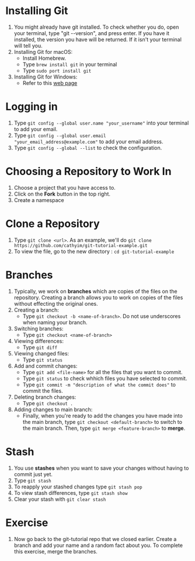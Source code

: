 
# Installing Git
  1) You might already have git installed. To check whether you do, open your terminal, type "git --version", and press enter. If you have it installed, 
    the version you have will be returned. If it isn't your terminal will tell you. 
  2) Installing Git for macOS:
        - Install Homebrew.
        - Type `brew install git` in your terminal
        - Type `sudo port install git`
  3) Installing Git for Windows:
        - Refer to this [web page](https://git-scm.com/download/win)
# Logging in
  1) Type `git config --global user.name "your_username"` into your terminal to add your email.
  2) Type `git config --global user.email "your_email_address@example.com"` to add your email address.
  3) Type `git config --global --list` to check the configuration. 
# Choosing a Repository to Work In
  1) Choose a project that you have access to.
  2) Click on the **Fork** button in the top right.
  3) Create a namespace
# Clone a Repository
  1) Type `git clone <url>`. As an example, we'll do `git clone https://github.com/cathyim/git-tutorial-example.git`
  2) To view the file, go to the new directory : `cd git-tutorial-example`

# Branches
  1) Typically, we work on **branches** which are copies of the files on the repository. Creating a branch allows you to work on copies of the files without effecting the original ones. 
  2) Creating a branch:
        - Type `git checkout -b <name-of-branch>`. Do not use underscores when naming your branch.
  3) Switching branches:
        - Type `git checkout <name-of-branch>`
  4) Viewing differences: 
        - Type `git diff`
  5) Viewing changed files:
        - Type `git status`
  6) Add and commit changes:
        - Type `git add <file-name>` for all the files that you want to commit. 
        - Type `git status` to check whhich files you have selected to commit. 
        - Type `git commit -m "description of what the commit does"` to commit the files.
  7) Deleting branch changes:
        - Type `git checkout .`
  8) Adding changes to main branch:
        - Finally, when you're ready to add the changes you have made into the main branch, type `git checkout <default-branch>` to switch to the main branch. Then, type `git merge <feature-branch>` to **merge**.
# Stash
  1) You use **stashes** when you want to save your changes without having to commit just yet.
  2) Type `git stash`
  3) To reapply your stashed changes type `git stash pop`
  4) To view stash differences, type `git stash show`
  5) Clear your stash with `git clear stash`
  
# Exercise
  1) Now go back to the git-tutorial repo that we closed earlier. Create a branch and add your name and a random fact about you. To complete this exercise, merge the branches.